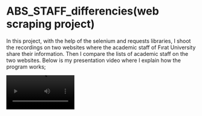 # ABS_STAFF_differencies(web scraping project)

In this project, with the help of the selenium and requests libraries, I shoot the recordings on two websites where the academic staff of Fırat University share their information. Then I compare the lists of academic staff on the two websites. Below is my presentation video where I explain how the program works;

<video src='https://www.youtube.com/watch?v=3dCCb8QulaY' width=180/>

https://www.youtube.com/watch?v=3dCCb8QulaY